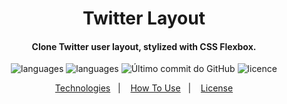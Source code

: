
<h1 align="center">
  Twitter Layout
</h1>

<h4 align="center">
Clone Twitter user layout, stylized with CSS Flexbox.
</h4>
<p align="center">
  <img alt="languages" src="https://img.shields.io/github/languages/top/carlosgustavo/twitter-layout">
  <img alt="languages" src="https://img.shields.io/github/languages/count/carlosgustavo/twitter-layout">
  <img alt="Último commit do GitHub" src="https://img.shields.io/github/last-commit/carlosgustavo/twitter-layout">
  <img alt="licence" src="https://img.shields.io/github/license/carlosgustavo/twitter-layout">
</p>
<p align="center">
  <a href="#rocket-technologies"">Technologies</a>&nbsp;&nbsp;&nbsp;|&nbsp;&nbsp;&nbsp;
  <a href="#information_source-how-to-use">How To Use</a>&nbsp;&nbsp;&nbsp;|&nbsp;&nbsp;&nbsp;
  <a href="#memo-license">License</a>
</p>
